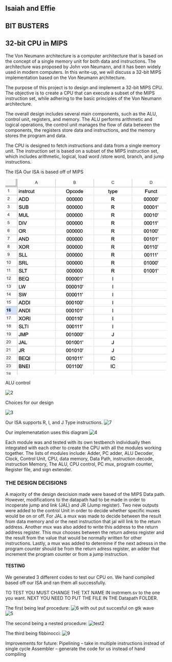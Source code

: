 ## Isaiah and Effie 

## BIT BUSTERS 
## 32-bit CPU in MIPS 


The Von Neumann architecture is a computer architecture that is based on the concept of a single memory unit for both data and instructions. The architecture was proposed by John von Neumann, and it has been widely used in modern computers. In this write-up, we will discuss a 32-bit MIPS implementation based on the Von Neumann architecture.

The purpose of this project is to design and implement a 32-bit MIPS CPU. The objective is to create a CPU that can execute a subset of the MIPS instruction set, while adhering to the basic principles of the Von Neumann architecture.

The overall design includes several main components, such as the ALU, control unit, registers, and memory. The ALU performs arithmetic and logical operations, the control unit manages the flow of data between the components, the registers store data and instructions, and the memory stores the program and data.

 The CPU is designed to fetch instructions and data from a single memory unit. The instruction set is based on a subset of the MIPS instruction set, which includes arithmetic, logical, load word /store word, branch,  and jump instructions.

The ISA 
    Our ISA is based off of MIPS 

![1](1.jpg)

ALU control 

![2](https://github.com/isaiahrivera21/ECE251_COMPARC_FINAL/assets/99307808/48abafeb-8855-4632-a46b-ccf828c86c88)

Choices for our design 
 
![3](https://github.com/isaiahrivera21/ECE251_COMPARC_FINAL/assets/99307808/98fb5d88-ed0b-48ac-9e19-b9a039a6ff78)

Our ISA supports R, I, and J Type instructions. 
<img width="660" alt="7" src="https://github.com/isaiahrivera21/ECE251_COMPARC_FINAL/assets/99307808/99063a56-19b7-4efc-955c-177407baf2f3"> 


Our implemenatation uses this diagram 
![4](https://github.com/isaiahrivera21/ECE251_COMPARC_FINAL/assets/99307808/5e4b82e4-8767-4d9a-94ae-ec148f9377d2)

Each module was and tested with its own testbench individually then integrated with each other to create the CPU with all the modules working together. 
The lists of modules include: 
 Adder, PC adder, ALU Decoder, Clock, Control Unit, CPU, data memory, Data Path, instruction decode, instruction Memory, The ALU, CPU      control, PC mux, program counter, Register file, and sign extender. 

### THE DESIGN DECISIONS 

A majority of the design descision made were based of the MIPS Data path. However, modifications to the datapath had to be made in order to incoperate jump and link (JAL) and JR (Jump register). Two new outputs were added to the control Unit in order to decide whether specific muxes would be on or off. For JAL a mux was made to decide between the result from data memory and or the next instruction that jal will link to the return address. Another mux was also added to write this address to the return address register. This mux chooses between the return adress register and the result from the value that would be normally written for other instructions. Lastly, a mux was added to determine if the next adresss in the program counter should be from the return adress register, an adder that increment the program counter or from a jump instruction. 


#### TESTING 

We generated 3 different codes to test our CPU on. We hand compiled based off our ISA and ran them all successfully. 
 
 TO TEST YOU MUST CHANGE THE TXT NAME IN instrmem.sv to the one you want. NEXT YOU NEED TO PUT THE FILE IN THE Datapath FOLDER. 

The first being leaf procedure: 
![6](https://github.com/isaiahrivera21/ECE251_COMPARC_FINAL/assets/99307808/e8e00105-94da-45fa-b697-4160d0fb366d) 
with out put succesful on gtk wave  
![5](https://github.com/isaiahrivera21/ECE251_COMPARC_FINAL/assets/99307808/2f14b0d5-051d-4736-9cc3-3391941476c7)

The second being a nested procedure: 
![test2](https://github.com/isaiahrivera21/ECE251_COMPARC_FINAL/assets/99307808/b6f0e17e-588f-4b8f-b528-8bc62dd537b3)



The third being fibbinocci: 
![9](https://github.com/isaiahrivera21/ECE251_COMPARC_FINAL/assets/99307808/073a9126-ee07-48cc-922f-d66f81f28997)





Improvements for future: 
Pipelining – take in multiple instructions instead of single cycle 
Assembler – generate the code for us instead of hand compiling 



